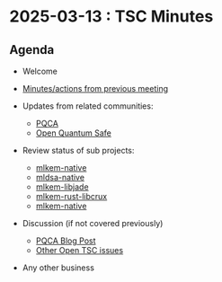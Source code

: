 # 2025-03-13 :  TSC Minutes

## Agenda

* Welcome

* [Minutes/actions from previous meeting](../2025-02-27/minutes.md)

* Updates from related communities:
  * [PQCA](https://github.com/PQCA)
  * [Open Quantum Safe](https://github.com/open-quantum-safe)

* Review status of sub projects:

  * [mlkem-native](https://github.com/pq-code-package/mldsa-native)
  * [mldsa-native](https://github.com/pq-code-package/mlkem-native)
  * [mlkem-libjade](https://github.com/pq-code-package/mlkem-libjade)
  * [mlkem-rust-libcrux](https://github.com/pq-code-package/mlkem-rust-libcrux)
  * [mlkem-native](https://github.com/pq-code-package/mlkem-c-embedded)

* Discussion (if not covered previously)

  * [PQCA Blog Post](https://github.com/PQCA/TAC/issues/65)
  * [Other Open TSC issues](https://github.com/orgs/pq-code-package/projects/4/views/1)

* Any other business
